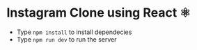 # Instagram Clone using React ⚛️

* Type `npm install` to install dependecies
* Type `npm run dev` to run the server
